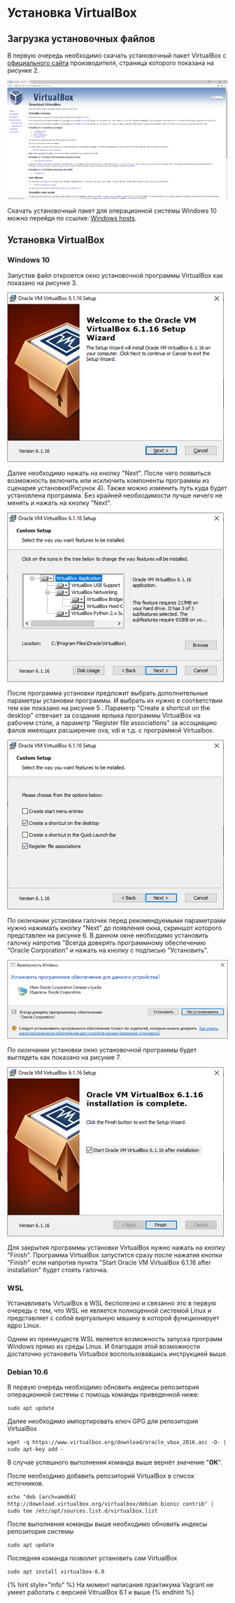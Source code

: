 # Установка VirtualBox

## Загрузка установочных файлов

В первую очередь необходимо скачать установочный пакет  VirtualBox с [официального сайта](https://www.virtualbox.org/wiki/Downloads) производителя, страница которого показана на рисунке 2. 

![ &#x420;&#x438;&#x441;&#x443;&#x43D;&#x43E;&#x43A; 2 &#x2014; &#x421;&#x442;&#x440;&#x430;&#x43D;&#x438;&#x446;&#x430; &#x437;&#x430;&#x433;&#x440;&#x443;&#x437;&#x43A;&#x438; &#x443;&#x441;&#x442;&#x430;&#x43D;&#x43E;&#x432;&#x43E;&#x447;&#x43D;&#x44B;&#x445; &#x444;&#x430;&#x439;&#x43B;&#x43E;&#x432; VirtualBox](../../.gitbook/assets/skachivane-virtualbox.png)

Скачать установочный пакет для операционной системы Windows 10 можно перейдя по ссылке: [Windows hosts](https://download.virtualbox.org/virtualbox/6.1.16/VirtualBox-6.1.16-140961-Win.exe).

## Установка VirtualBox

### Windows 10

Запустив файл откроется окно установочной программы VirtualBox как показано на рисунке 3.

![ &#x420;&#x438;&#x441;&#x443;&#x43D;&#x43E;&#x43A; 3 &#x2014; &#x41E;&#x43A;&#x43D;&#x43E; &#x443;&#x441;&#x442;&#x430;&#x43D;&#x43E;&#x432;&#x43E;&#x447;&#x43D;&#x43E;&#x439; &#x43F;&#x440;&#x43E;&#x433;&#x440;&#x430;&#x43C;&#x43C;&#x44B; VirtualBox](../../.gitbook/assets/1-okno-.png)

Далее необходимо нажать на кнопку "Next". После чего появиться возможность включить или исключить компоненты программы из сценария установки\(Рисунок 4\). Также можно изменить путь куда будет установлена программа. Без крайней необходимости лучше ничего не менять и нажать на кнопку "Next".

![&#x420;&#x438;&#x441;&#x443;&#x43D;&#x43E;&#x43A; 4 &#x2014; &#x41E;&#x43A;&#x43D;&#x43E; &#x432;&#x44B;&#x431;&#x43E;&#x440;&#x430; &#x43A;&#x43E;&#x43C;&#x43F;&#x43E;&#x43D;&#x435;&#x43D;&#x442;&#x43E;&#x432; &#x438; &#x440;&#x430;&#x441;&#x43F;&#x43E;&#x43B;&#x43E;&#x436;&#x435;&#x43D;&#x438;&#x44F; &#x43F;&#x440;&#x43E;&#x433;&#x440;&#x430;&#x43C;&#x43C;&#x44B; VirtualBox](../../.gitbook/assets/2-okno.png)

После программа установки предложит выбрать дополнительные параметры установки программы. И  выбрать их нужно в соответствии тем как показано на рисунке 5 . Параметр "Create a shortcut on the desktop" отвечает за создание ярлыка программы VirtualBox на рабочем столе, а параметр "Register file associations"  за ассоциацию фалов имеющих расширение ova, vdi и т.д. c программой Virtualbox. 

![&#x420;&#x438;&#x441;&#x443;&#x43D;&#x43E;&#x43A; 5 &#x2014; &#x41E;&#x43A;&#x43D;&#x43E; &#x432;&#x44B;&#x431;&#x43E;&#x440;&#x430; &#x43E;&#x43F;&#x446;&#x438;&#x439; &#x443;&#x441;&#x442;&#x430;&#x43D;&#x43E;&#x432;&#x43E;&#x447;&#x43D;&#x43E;&#x439; &#x43F;&#x440;&#x43E;&#x433;&#x440;&#x430;&#x43C;&#x43C;&#x44B; VirtualBox](../../.gitbook/assets/3-okno.png)

По окончании установки галочек перед рекомендуемыми параметрами нужно нажимать кнопку "Next" до появления окна, скриншот которого представлен на рисунке 6. В данном окне необходимо установить галочку напротив "Всегда доверять программному обеспечению "Oracle Corporation" и нажать на кнопку с подписью "Установить".

![&#x420;&#x438;&#x441;&#x443;&#x43D;&#x43E;&#x43A; 6 &#x2014; &#x41E;&#x43A;&#x43D;&#x43E; &#x443;&#x441;&#x442;&#x430;&#x43D;&#x43E;&#x432;&#x43A;&#x438; &#x43A;&#x43E;&#x43C;&#x43F;&#x43E;&#x43D;&#x435;&#x43D;&#x442;&#x430; VirtualBox](../../.gitbook/assets/6-okno.png)

По окончании установки окно установочной программы будет выглядеть как показано на рисунке  7.

![&#x420;&#x438;&#x441;&#x443;&#x43D;&#x43E;&#x43A; 7 &#x2014; &#x41E;&#x43A;&#x43D;&#x43E; &#x437;&#x430;&#x432;&#x435;&#x440;&#x448;&#x435;&#x43D;&#x438;&#x44F; &#x43F;&#x440;&#x43E;&#x433;&#x440;&#x430;&#x43C;&#x43C;&#x44B; &#x443;&#x441;&#x442;&#x430;&#x43D;&#x43E;&#x432;&#x43A;&#x438; VirtualBox](../../.gitbook/assets/7-okno.png)

Для закрытия программы установки VirtualBox нужно нажать на кнопку "Finish". Программа VirtualBox запустится сразу после нажатия кнопки "Finish" если напротив пункта "Start Oracle VM VirtualBox 6.1.16 after installation" будет стоять галочка.

### WSL 

Устанавливать VirtualBox в WSL бесполезно и связанно это в первую очередь с тем, что WSL не является полноценной системой Linux и представляет с собой виртуальную машину в которой функционирует ядро Linux.  

Одним из преимуществ WSL является  возможность запуска программ Windows прямо из среды Linux. И благодаря этой возможности достаточно установить Virtualbox воспользовавшись инструкцией выше. 

### Debian 10.6

В первую очередь необходимо обновить индексы репозитория операционной системы с помощь команды приведенной ниже:

```text
sudo apt update
```

Далее необходимо импортировать ключ GPG для репозитория VirtualBox

```text
wget -q https://www.virtualbox.org/download/oracle_vbox_2016.asc -O- | sudo apt-key add -
```

В случае успешного выполнения команда выше вернёт значение "**ОК**".

После необходимо добавить репозиторий VirtualBox в список источников. 

```text
echo "deb [arch=amd64] http://download.virtualbox.org/virtualbox/debian bionic contrib" | sudo tee /etc/apt/sources.list.d/virtualbox.list
```

После выполнения команды выше необходимо обновить индексы репозитория системы

```text
sudo apt update
```

Последняя команда позволит установить сам VirtualBox

```text
sudo apt install virtualbox-6.0
```

{% hint style="info" %}
На момент написания практикума Vagrant не умеет работать с версией VitrualBox  6.1 и выше
{% endhint %}

